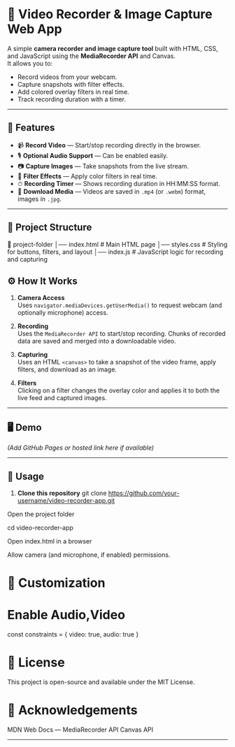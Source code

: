 # 🎥 Video Recorder & Image Capture Web App

A simple **camera recorder and image capture tool** built with HTML, CSS, and JavaScript using the **MediaRecorder API** and Canvas.  
It allows you to:
- Record videos from your webcam.
- Capture snapshots with filter effects.
- Add colored overlay filters in real time.
- Track recording duration with a timer.

---

## 🚀 Features
- 📹 **Record Video** — Start/stop recording directly in the browser.
- 🎙️ **Optional Audio Support** — Can be enabled easily.
- 📷 **Capture Images** — Take snapshots from the live stream.
- 🎨 **Filter Effects** — Apply color filters in real time.
- ⏱ **Recording Timer** — Shows recording duration in HH:MM:SS format.
- 💾 **Download Media** — Videos are saved in `.mp4` (or `.webm`) format, images in `.jpg`.

---

## 📂 Project Structure
📁 project-folder
│── index.html # Main HTML page
│── styles.css # Styling for buttons, filters, and layout
│── index.js # JavaScript logic for recording and capturing


## ⚙️ How It Works
1. **Camera Access**  
   Uses `navigator.mediaDevices.getUserMedia()` to request webcam (and optionally microphone) access.

2. **Recording**  
   Uses the `MediaRecorder API` to start/stop recording. Chunks of recorded data are saved and merged into a downloadable video.

3. **Capturing**  
   Uses an HTML `<canvas>` to take a snapshot of the video frame, apply filters, and download as an image.

4. **Filters**  
   Clicking on a filter changes the overlay color and applies it to both the live feed and captured images.

---

## 🖥 Demo
*(Add GitHub Pages or hosted link here if available)*

---

## 📸 Usage
1. **Clone this repository**
git clone https://github.com/your-username/video-recorder-app.git

Open the project folder

cd video-recorder-app

Open index.html in a browser

Allow camera (and microphone, if enabled) permissions.

# 🔧 Customization
# Enable Audio,Video
const constraints = { video: true, audio: true }

# 📜 License
This project is open-source and available under the MIT License.

# 🙌 Acknowledgements
MDN Web Docs — MediaRecorder API
Canvas API

---
